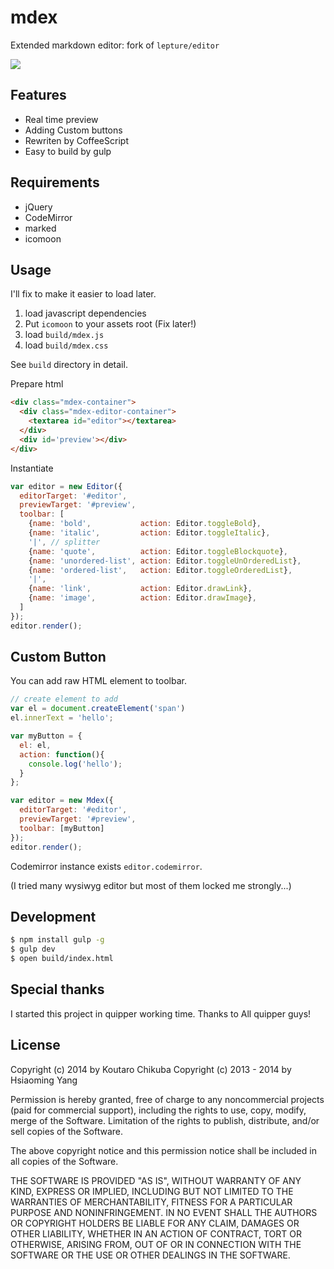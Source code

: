 # mdex

Extended markdown editor: fork of `lepture/editor`

![](http://i.gyazo.com/0a0a03293b804fd2c275e63aa7561591.png)

## Features

- Real time preview
- Adding Custom buttons
- Rewriten by CoffeeScript
- Easy to build by gulp

## Requirements

- jQuery
- CodeMirror
- marked
- icomoon

## Usage

I'll fix to make it easier to load later.

1. load javascript dependencies
2. Put `icomoon` to your assets root (Fix later!)
3. load `build/mdex.js`
4. load `build/mdex.css`

See `build` directory in detail.


Prepare html

```html
<div class="mdex-container">
  <div class="mdex-editor-container">
    <textarea id="editor"></textarea>
  </div>
  <div id='preview'></div>
</div>
```

Instantiate

```javascript
var editor = new Editor({
  editorTarget: '#editor',
  previewTarget: '#preview',
  toolbar: [
    {name: 'bold',           action: Editor.toggleBold},
    {name: 'italic',         action: Editor.toggleItalic},
    '|', // splitter
    {name: 'quote',          action: Editor.toggleBlockquote},
    {name: 'unordered-list', action: Editor.toggleUnOrderedList},
    {name: 'ordered-list',   action: Editor.toggleOrderedList},
    '|',
    {name: 'link',           action: Editor.drawLink},
    {name: 'image',          action: Editor.drawImage},
  ]
});
editor.render();
```

## Custom Button

You can add raw HTML element to toolbar.

```javascript
// create element to add
var el = document.createElement('span')
el.innerText = 'hello';

var myButton = {
  el: el,
  action: function(){
    console.log('hello');
  }
};

var editor = new Mdex({
  editorTarget: '#editor',
  previewTarget: '#preview',
  toolbar: [myButton]
});
editor.render();
```

Codemirror instance exists `editor.codemirror`.

(I tried many wysiwyg editor but most of them locked me strongly...)

## Development

```sh
$ npm install gulp -g
$ gulp dev
$ open build/index.html
```

## Special thanks

I started this project in quipper working time. Thanks to All quipper guys!

## License

Copyright (c) 2014 by Koutaro Chikuba
Copyright (c) 2013 - 2014 by Hsiaoming Yang

Permission is hereby granted, free of charge to any noncommercial projects (paid for commercial support), including the rights to use, copy, modify, merge of the Software. Limitation of the rights to publish, distribute, and/or sell copies of the Software.

The above copyright notice and this permission notice shall be included in all copies of the Software.

THE SOFTWARE IS PROVIDED "AS IS", WITHOUT WARRANTY OF ANY KIND, EXPRESS OR IMPLIED, INCLUDING BUT NOT LIMITED TO THE WARRANTIES OF MERCHANTABILITY, FITNESS FOR A PARTICULAR PURPOSE AND NONINFRINGEMENT. IN NO EVENT SHALL THE AUTHORS OR COPYRIGHT HOLDERS BE LIABLE FOR ANY CLAIM, DAMAGES OR OTHER LIABILITY, WHETHER IN AN ACTION OF CONTRACT, TORT OR OTHERWISE, ARISING FROM, OUT OF OR IN CONNECTION WITH THE SOFTWARE OR THE USE OR OTHER DEALINGS IN THE SOFTWARE.
